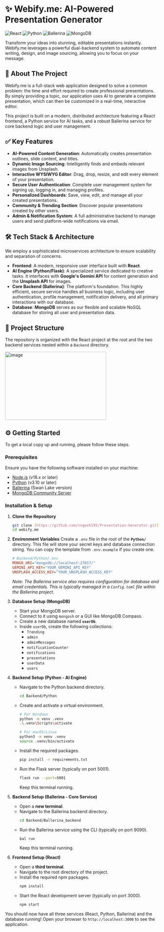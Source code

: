 # ✨ Webify.me: AI-Powered Presentation Generator

![React](https://img.shields.io/badge/React-20232A?style=for-the-badge&logo=react&logoColor=61DAFB)
![Python](https://img.shields.io/badge/Python-3776AB?style=for-the-badge&logo=python&logoColor=white)
![Ballerina](https://img.shields.io/badge/Ballerina-464646?style=for-the-badge&logo=ballerina&logoColor=FF7300)
![MongoDB](https://img.shields.io/badge/MongoDB-4EA94B?style=for-the-badge&logo=mongodb&logoColor=white)

Transform your ideas into stunning, editable presentations instantly. Webify.me leverages a powerful dual-backend system to automate content writing, design, and image sourcing, allowing you to focus on your message.



## 🚀 About The Project

Webify.me is a full-stack web application designed to solve a common problem: the time and effort required to create professional presentations. By simply providing a topic, our application uses AI to generate a complete presentation, which can then be customized in a real-time, interactive editor.

This project is built on a modern, distributed architecture featuring a React frontend, a Python service for AI tasks, and a robust Ballerina service for core backend logic and user management.

## ✅ Key Features

* **AI-Powered Content Generation**: Automatically creates presentation outlines, slide content, and titles.
* **Dynamic Image Sourcing**: Intelligently finds and embeds relevant images from Unsplash.
* **Interactive WYSIWYG Editor**: Drag, drop, resize, and edit every element of your presentation.
* **Secure User Authentication**: Complete user management system for signing up, logging in, and managing profiles.
* **Personalized Dashboards**: Save, view, edit, and manage all your created presentations.
* **Community & Trending Section**: Discover popular presentations created by other users.
* **Admin & Notification System**: A full administrative backend to manage users and send platform-wide notifications via email.

## 🛠️ Tech Stack & Architecture

We employ a sophisticated microservices architecture to ensure scalability and separation of concerns.

* **Frontend**: A modern, responsive user interface built with **React**.
* **AI Engine (Python/Flask)**: A specialized service dedicated to creative tasks. It interfaces with **Google's Gemini API** for content generation and the **Unsplash API** for images.
* **Core Backend (Ballerina)**: The platform's foundation. This highly efficient, secure service handles all business logic, including user authentication, profile management, notification delivery, and all primary interactions with our database.
* **Database**: **MongoDB** serves as our flexible and scalable NoSQL database for storing all user and presentation data.

## 📁 Project Structure

The repository is organized with the React project at the root and the two backend services nested within a `Backend` directory.

<img width="331" height="223" alt="image" src="https://github.com/user-attachments/assets/49a6fe31-380e-4e81-b6b5-9f7fbb45ed8a" />



## ⚙️ Getting Started

To get a local copy up and running, please follow these steps.

### Prerequisites

Ensure you have the following software installed on your machine:
* [Node.js](https://nodejs.org/) (v18.x or later)
* [Python](https://www.python.org/) (v3.10 or later)
* [Ballerina](https://ballerina.io/) (Swan Lake version)
* [MongoDB Community Server](https://www.mongodb.com/try/download/community)

### Installation & Setup

1.  **Clone the Repository**
    ```sh
    git clone [https://github.com/nngeek195/Presentation-Generator.git]
    cd webify.me
    ```

2.  **Environment Variables**
    Create a `.env` file in the root of the **`Python/`** directory. This file will store your secret keys and database connection string. You can copy the template from `.env.example` if you create one.

    ```ini
    # Backend/Python/.env
    MONGO_URI="mongodb://localhost:27017/"
    GEMINI_API_KEY="YOUR_GEMINI_API_KEY"
    UNSPLASH_ACCESS_KEY="YOUR_UNSPLASH_ACCESS_KEY"
    ```
    *Note: The Ballerina service also requires configuration for database and email credentials. This is typically managed in a `Config.toml` file within the Ballerina project.*

3.  **Database Setup (MongoDB)**
    * Start your MongoDB server.
    * Connect to it using `mongosh` or a GUI like MongoDB Compass.
    * Create a new database named **`userDb`**.
    * Inside `userDb`, create the following collections:
        * `Trending`
        * `admin`
        * `adminMessages`
        * `notificationCounter`
        * `notifications`
        * `presentations`
        * `userData`
        * `users`

4.  **Backend Setup (Python - AI Engine)**
    * Navigate to the Python backend directory.
        ```sh
        cd Backend/Python
        ```
    * Create and activate a virtual environment.
        ```sh
        # For Windows
        python -m venv .venv
        .\.venv\Scripts\activate

        # For macOS/Linux
        python3 -m venv .venv
        source .venv/bin/activate
        ```
    * Install the required packages.
        ```sh
        pip install -r requirements.txt
        ```
    * Run the Flask server (typically on port 5001).
        ```sh
        flask run --port=5001
        ```
        Keep this terminal running.

5.  **Backend Setup (Ballerina - Core Service)**
    * Open a **new terminal**.
    * Navigate to the Ballerina backend directory.
        ```sh
        cd Backend/Ballerina_backend
        ```
    * Run the Ballerina service using the CLI (typically on port 9090).
        ```sh
        bal run
        ```
        Keep this terminal running.

6.  **Frontend Setup (React)**
    * Open a **third terminal**.
    * Navigate to the root directory of the project.
    * Install the required npm packages.
        ```sh
        npm install
        ```
    * Start the React development server (typically on port 3000).
        ```sh
        npm start
        ```

You should now have all three services (React, Python, Ballerina) and the database running! Open your browser to `http://localhost:3000` to see the application.


